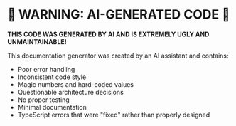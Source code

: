 # 🚨 WARNING: AI-GENERATED CODE 🚨

**THIS CODE WAS GENERATED BY AI AND IS EXTREMELY UGLY AND UNMAINTAINABLE!**

This documentation generator was created by an AI assistant and contains:
- Poor error handling
- Inconsistent code style
- Magic numbers and hard-coded values
- Questionable architecture decisions
- No proper testing
- Minimal documentation
- TypeScript errors that were "fixed" rather than properly designed


